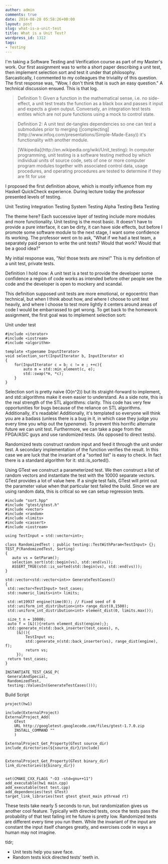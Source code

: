 ```yaml
---
author: admin
comments: true
date: 2014-08-28 05:58:26+00:00
layout: post
slug: what-is-a-unit-test
title: What is a Unit Test?
wordpress_id: 1312
tags:
- Testing
---
```


I'm taking a Software Testing and Verification course as part of my Master's work. Our first assignment was to write a short paper describing a unit test, then implement selection sort and test it under that philosophy. Sarcastically, I commented to my colleagues the triviality of this question. The first response was, "Wow, I don't think that is such an easy question." A technical discussion ensued. This is that log.
<!-- more -->


<blockquote>Definition 1:
Given a function in the mathematical sense, i.e. no side-effect, a unit test treats the function as a black box and passes it input and expects a given output. Conversely, an integration test tests entites which are not pure functions using a mock to control state.</blockquote>




<blockquote>Definition 2:
A unit test de-tangles dependencies so one can test a submodules prior to merging ([complecting](http://www.infoq.com/presentations/Simple-Made-Easy)) it's functionality with another module.</blockquote>




<blockquote>[Wikipedia](http://en.wikipedia.org/wiki/Unit_testing):
In computer programming, unit testing is a software testing method by which individual units of source code, sets of one or more computer program modules together with associated control data, usage procedures, and operating procedures are tested to determine if they are fit for use</blockquote>



I proposed the first definition above, which is mostly influence from my Haskell QuickCheck experience.  During lecture today the professor presented levels of testing.

Unit Testing
Integration Testing
System Testing
Alpha Testing
Beta Testing

The theme here? Each successive layer of testing include more modules and more functionality. Unit testing is the most basic. It doesn't  have to provide a pure interface, it can be dirty, it can have side effects, but before I promote some software module to the next stage, I want some confidence its working. The professor went on to ask, "What if we had a test team, a separately paid person to write the unit tests? Would that work? Would that be a good idea?" 

My initial response was, "No! those tests are mine!" This is my definition of a unit test, private tests. 

Definition I hold now:
A unit test is a test to provide the developer some confidence a region of code works as intended before other people see the code and the developer is open to mockery and scandal. 

This definition supposed unit tests are more emotional, or egocentric than technical, but when I think about how, and where I choose to unit test heavily, and where I choose to test more lightly it centers around areas of code I would be embarrassed to get wrong. To get back to the homework assignment, the first goal was to implement selection sort: 

Unit under test

    
    #include <iterator>
    #include <iostream>
    #include <algorithm>
    
    template <typename InputIterator>
    void selection_sort(InputIterator b, InputIterator e)
    {
        for(InputIterator c = b; c != e ; ++c){
            auto m = std::min_element(c, e);
            std::swap(*m, *c);
        }
    }
    



Selection sort is pretty naive (O(n^2)) but its straight-forward to implement, and std::algorithms make it even easier to understand. As a side note, this is the real strength of the STL algorithms: clarity. This code has very few opportunities for bugs because of the reliance on STL algorithms. Additionally, it's readable! Additionally, it's templated so everyone will think you are a badass (unless there is a bug in it, in which case they judge you every time you whip out the _typename_). To prevent this horrific alternate future we can unit test.  Furthermore, we can take a page from the FPGA/ASIC guys and use randomized tests. (As opposed to direct tests).

Randomized tests construct random input and feed it through the unit under test.  A secondary implementation of the function verifies the result. In this case we are luck that the invariant of a "sorted list" is easy to check.  In fact there is a standard algorithm for it: std::is_sorted().  

Using GTest we construct a parameterized test. We then construct a list of random vectors and instantiate the test with the 10000 separate vectors. GTest provides a lot of value here.  If a single test fails, GTest will print out the parameter value when that particular test failed the build. Since we are using random data, this is critical so we can setup regression tests.


    
    #include "sort.hpp"
    #include "gtest/gtest.h"
    #include <vector>
    #include <random>
    #include <limits>
    #include <cassert>
    #include <iostream>
    
    using TestInput = std::vector<int>;
    
    class RandomizedTest : public testing::TestWithParam<TestInput> {};
    TEST_P(RandomizedTest, Sorting)
    {
       auto vs = GetParam();
       selection_sort(std::begin(vs), std::end(vs));
       ASSERT_TRUE(std::is_sorted(std::begin(vs), std::end(vs)));
    }
    
    std::vector<std::vector<int>> GenerateTestCases()
    {
     std::vector<TestInput> test_cases;
     std::numeric_limits<int> limits;
    
     std::mt19937 engine(time(0)); // Fixed seed of 0
     std::uniform_int_distribution<int> range_dist(0,1500);
     std::uniform_int_distribution<int> element_dist(0, limits.max());
    
     size_t n = 10000;
     auto f = [&](){return element_dist(engine);};
     std::generate_n(std::back_inserter(test_cases), n, 
         [&](){ 
             TestInput vs;
             std::generate_n(std::back_inserter(vs), range_dist(engine), f);
             return vs;
         });
     return test_cases;
    }
    
    INSTANTIATE_TEST_CASE_P(
     GeneralAndSpecial,
     RandomizedTest,
     testing::ValuesIn(GenerateTestCases()));



Build Script

    
    
    project(hw1)
    
    include(ExternalProject)
    ExternalProject_Add(
        GTest 
        URL http://googletest.googlecode.com/files/gtest-1.7.0.zip
        INSTALL_COMMAND ""
        )
    
    ExternalProject_Get_Property(GTest source_dir)
    include_directories(${source_dir}/include)
    
    
    ExternalProject_Get_Property(GTest binary_dir)
    link_directories(${binary_dir})
    
    
    set(CMAKE_CXX_FLAGS "-O3 -std=gnu++11")
    add_executable(hw1 main.cpp)
    add_executable(test test.cpp)
    add_dependencies(test GTest)
    target_link_libraries(test gtest gtest_main pthread rt)
    



These tests take nearly 5 seconds to run, but randomization gives us another cool feature. Typically with directed tests, once the tests pass the probability of that test failing int he future is pretty low. Randomized tests are different every time you run them. While the invariant of the input are constant the input itself changes greatly, and exercises code in ways a human may not imagine. 

tldr; 
- Unit tests help you save face.
- Random tests kick directed tests' teeth in. 
